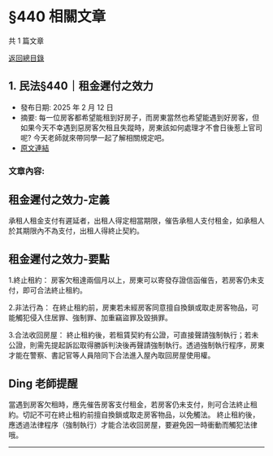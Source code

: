 # §440 相關文章

共 1 篇文章

[返回總目錄](00_總目錄.md)

## 1. 民法§440｜租金遲付之效力

- 發布日期: 2025 年 2 月 12 日
- 摘要: 每一位房客都希望能租到好房子，而房東當然也希望能遇到好房客，但如果今天不幸遇到惡房客欠租且失蹤時，房東該如何處理才不會日後惹上官司呢? 今天老師就來帶同學一起了解相關規定吧。
- [原文連結](https://www.jasper-realestate.com/%e6%b0%91%e6%b3%95440_%e7%a7%9f%e9%87%91_%e9%81%b2%e4%bb%98%e4%b9%8b%e6%95%88%e5%8a%9b/)

### 文章內容:

## 租金遲付之效力-定義

承租人租金支付有遲延者，出租人得定相當期限，催告承租人支付租金，如承租人於其期限內不為支付，出租人得終止契約。

## 租金遲付之效力-要點

1.終止租約： 房客欠租達兩個月以上，房東可以寄發存證信函催告，若房客仍未支付，即可合法終止租約。

2.非法行為： 在終止租約前，房東若未經房客同意擅自換鎖或取走房客物品，可能觸犯侵入住居罪、強制罪、加重竊盜罪及毀損罪。

3.合法收回房屋： 終止租約後，若租賃契約有公證，可直接聲請強制執行；若未公證，則需先提起訴訟取得勝訴判決後再聲請強制執行。透過強制執行程序，房東才能在警察、書記官等人員陪同下合法進入屋內取回房屋使用權。

## Ding 老師提醒

當遇到房客欠租時，應先催告房客支付租金，若房客仍未支付，則可合法終止租約。切記不可在終止租約前擅自換鎖或取走房客物品，以免觸法。 終止租約後，應透過法律程序（強制執行）才能合法收回房屋，要避免因一時衝動而觸犯法律哦。

---

